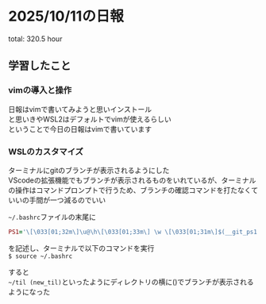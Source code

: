 # 2025/10/11の日報
total: 320.5 hour

## 学習したこと
### vimの導入と操作

日報はvimで書いてみようと思いインストール  
と思いきやWSL2はデフォルトでvimが使えるらしい  
ということで今日の日報はvimで書いています  

### WSLのカスタマイズ

ターミナルにgitのブランチが表示されるようにした  
VScodeの拡張機能でもブランチが表示されるものをいれているが、ターミナルの操作はコマンドプロンプトで行うため、ブランチの確認コマンドを打たなくていいの手間が一つ減るのでいい

`~/.bashrc`ファイルの末尾に
```ruby
PS1='\[\033[01;32m\]\u@\h\[\033[01;33m\] \w \[\033[01;31m\]$(__git_ps1 "(%s)") \n\[\033[01;34m\]\$\[\033[00m\] '
```
を記述し、ターミナルで以下のコマンドを実行  
`$ source ~/.bashrc`

すると  
`~/til (new_til)`といったようにディレクトリの横に()でブランチが表示されるようになった

